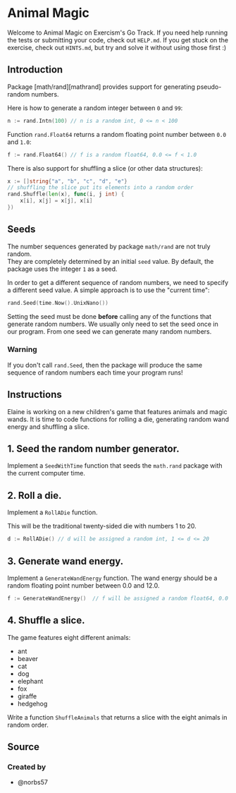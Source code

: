# Animal Magic

Welcome to Animal Magic on Exercism's Go Track. If you need help running the
tests or submitting your code, check out `HELP.md`. If you get stuck on the
exercise, check out `HINTS.md`, but try and solve it without using those first
:)

## Introduction

Package [math/rand][mathrand] provides support for generating pseudo-random
numbers.

Here is how to generate a random integer between `0` and `99`:

```go
n := rand.Intn(100) // n is a random int, 0 <= n < 100
```

Function `rand.Float64` returns a random floating point number between `0.0` and
`1.0`:

```go
f := rand.Float64() // f is a random float64, 0.0 <= f < 1.0
```

There is also support for shuffling a slice (or other data structures):

```go
x := []string{"a", "b", "c", "d", "e"}
// shuffling the slice put its elements into a random order
rand.Shuffle(len(x), func(i, j int) {
	x[i], x[j] = x[j], x[i]
})
```

## Seeds

The number sequences generated by package `math/rand` are not truly random.\
They are completely determined by an initial `seed` value. By default, the
package uses the integer `1` as a seed.

In order to get a different sequence of random numbers, we need to specify a
different seed value. A simple approach is to use the "current time":

```go
rand.Seed(time.Now().UnixNano())
```

Setting the seed must be done **before** calling any of the functions that
generate random numbers. We usually only need to set the seed once in our
program. From one seed we can generate many random numbers.

### Warning

If you don't call `rand.Seed`, then the package will produce the same sequence
of random numbers each time your program runs!

## Instructions

Elaine is working on a new children's game that features animals and magic
wands. It is time to code functions for rolling a die, generating random wand
energy and shuffling a slice.

## 1. Seed the random number generator.

Implement a `SeedWithTime` function that seeds the `math.rand` package with the
current computer time.

## 2. Roll a die.

Implement a `RollADie` function.

This will be the traditional twenty-sided die with numbers 1 to 20.

```go
d := RollADie() // d will be assigned a random int, 1 <= d <= 20
```

## 3. Generate wand energy.

Implement a `GenerateWandEnergy` function. The wand energy should be a random
floating point number between 0.0 and 12.0.

```go
f := GenerateWandEnergy()  // f will be assigned a random float64, 0.0 <= f < 12.0
```

## 4. Shuffle a slice.

The game features eight different animals:

- ant
- beaver
- cat
- dog
- elephant
- fox
- giraffe
- hedgehog

Write a function `ShuffleAnimals` that returns a slice with the eight animals in
random order.

## Source

### Created by

- @norbs57

